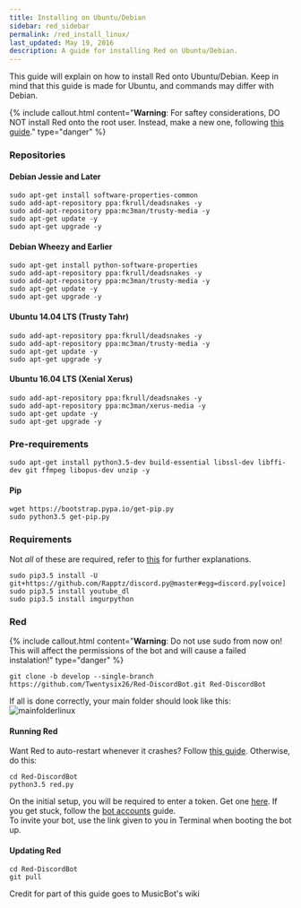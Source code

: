 ```yaml
---
title: Installing on Ubuntu/Debian
sidebar: red_sidebar
permalink: /red_install_linux/
last_updated: May 19, 2016
description: A guide for installing Red on Ubuntu/Debian.
---
```


This guide will explain on how to install Red onto Ubuntu/Debian. Keep in mind that this guide is made for Ubuntu, and commands may differ with Debian.

{% include callout.html content="**Warning**: For saftey considerations, DO NOT install Red onto the root user. Instead, make a new one, following [this guide](https://help.ubuntu.com/14.04/ubuntu-help/user-add.html)." type="danger" %}


### Repositories

#### Debian Jessie and Later
```
sudo apt-get install software-properties-common
sudo add-apt-repository ppa:fkrull/deadsnakes -y
sudo add-apt-repository ppa:mc3man/trusty-media -y
sudo apt-get update -y
sudo apt-get upgrade -y
```

#### Debian Wheezy and Earlier
```
sudo apt-get install python-software-properties
sudo add-apt-repository ppa:fkrull/deadsnakes -y
sudo add-apt-repository ppa:mc3man/trusty-media -y
sudo apt-get update -y
sudo apt-get upgrade -y
```

#### Ubuntu 14.04 LTS (Trusty Tahr)
```
sudo add-apt-repository ppa:fkrull/deadsnakes -y
sudo add-apt-repository ppa:mc3man/trusty-media -y
sudo apt-get update -y
sudo apt-get upgrade -y
```

#### Ubuntu 16.04 LTS (Xenial Xerus)
```
sudo add-apt-repository ppa:fkrull/deadsnakes -y
sudo add-apt-repository ppa:mc3man/xerus-media -y
sudo apt-get update -y
sudo apt-get upgrade -y
```

### Pre-requirements
```
sudo apt-get install python3.5-dev build-essential libssl-dev libffi-dev git ffmpeg libopus-dev unzip -y
```

#### Pip
```
wget https://bootstrap.pypa.io/get-pip.py
sudo python3.5 get-pip.py
```


### Requirements
Not *all* of these are required, refer to [this](/Red-Docs/red_win_requirements/) for further explanations.

```
sudo pip3.5 install -U git+https://github.com/Rapptz/discord.py@master#egg=discord.py[voice]
sudo pip3.5 install youtube_dl
sudo pip3.5 install imgurpython
```   

### Red  
{% include callout.html content="**Warning**: Do not use sudo from now on! This will affect the permissions of the bot and will cause a failed instalation!" type="danger" %}

```
git clone -b develop --single-branch https://github.com/Twentysix26/Red-DiscordBot.git Red-DiscordBot
```

If all is done correctly, your main folder should look like this:  
![mainfolderlinux](https://i.imgur.com/9pwxtYm.png)

#### Running Red  
Want Red to auto-restart whenever it crashes? Follow [this guide](/Red-Docs/red_guide_linux_autostart). Otherwise, do this:

```
cd Red-DiscordBot
python3.5 red.py
```

On the initial setup, you will be required to enter a token. Get one [here](https://discordapp.com/developers/applications/me). If you get stuck, follow the [bot accounts](/Red-Docs/red_guide_bot_accounts) guide.  
To invite your bot, use the link given to you in Terminal when booting the bot up.  

#### Updating Red
```
cd Red-DiscordBot
git pull
```

Credit for part of this guide goes to MusicBot's wiki
